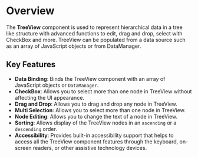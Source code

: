 # Overview

The **TreeView** component is used to represent hierarchical data in a tree like structure with advanced functions to edit, drag and drop, select with CheckBox and more. TreeView can be populated from a data source such as an array of JavaScript objects or from DataManager.

## Key Features

* **Data Binding**: Binds the TreeView component with an array of JavaScript objects or `DataManager`.
* **CheckBox**: Allows you to select more than one node in TreeView without affecting the UI appearance.
* **Drag and Drop**: Allows you to drag and drop any node in TreeView.
* **Multi Selection**: Allows you to select more than one node in TreeView.
* **Node Editing**: Allows you to change the text of a node in TreeView.
* **Sorting**: Allows display of the TreeView nodes in an `ascending` or a `descending` order.
* **Accessibility**: Provides built-in accessibility support that helps to access all the TreeView component features through the keyboard, on-screen readers, or other assistive technology devices.